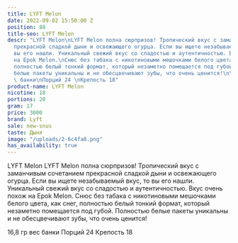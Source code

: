 ```yaml
---
title: LYFT Melon
date: 2022-09-02 15:50:00 Z
position: 88
title-seo: LYFT Melon
descr: "LYFT Melon\nLYFT Melon полна сюрпризов! Тропический вкус с заманчивым сочетанием
  прекрасной сладкой дыни и освежающего огурца. Если вы ищете незабываемый вкус, то
  вы его нашли. Уникальный свежий вкус со сладостью и аутентичностью. Вкус очень похож
  на Epok Melon.\nСнюс без табака с никотиновыми мешочками белого цвета, как снег,
  полностью белый тонкий формат, который незаметно помещается под губой. Полностью
  белые пакеты уникальны и не обесцвечивают зубы, что очень ценится!\n\n16,8 гр вес
  \ банки\nПорций 24 \nКрепость 18"
product-name: LYFT Melon
nicotine: 18
portions: 20
gram: 17
price: 3000
brand: Lyft
sale: new-snus
taste: Дыня
image: "/uploads/2-6c4fa8.png"
has_availability: true
---
```


LYFT Melon
LYFT Melon полна сюрпризов! Тропический вкус с заманчивым сочетанием прекрасной сладкой дыни и освежающего огурца. Если вы ищете незабываемый вкус, то вы его нашли. Уникальный свежий вкус со сладостью и аутентичностью. Вкус очень похож на Epok Melon.
Снюс без табака с никотиновыми мешочками белого цвета, как снег, полностью белый тонкий формат, который незаметно помещается под губой. Полностью белые пакеты уникальны и не обесцвечивают зубы, что очень ценится!

16,8 гр вес  банки
Порций 24 
Крепость 18